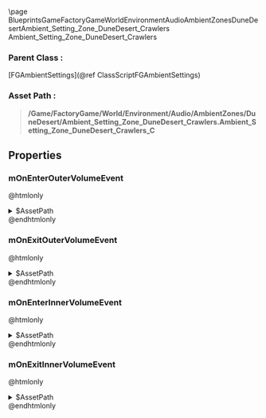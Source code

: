 \page BlueprintsGameFactoryGameWorldEnvironmentAudioAmbientZonesDuneDesertAmbient_Setting_Zone_DuneDesert_Crawlers Ambient_Setting_Zone_DuneDesert_Crawlers
### Parent Class :
[FGAmbientSettings](@ref ClassScriptFGAmbientSettings)
### Asset Path :
<b><blockquote>/Game/FactoryGame/World/Environment/Audio/AmbientZones/DuneDesert/Ambient_Setting_Zone_DuneDesert_Crawlers.Ambient_Setting_Zone_DuneDesert_Crawlers_C</blockquote></b>
## Properties

### mOnEnterOuterVolumeEvent
@htmlonly
<details>
 <summary>$AssetPath</summary>
<b><a href="_blueprints_game_factory_game_world_environment_audio_ambient_zones_dune_desert_play__zone__dune__desert__wildlife__crawlers__o_s__outer.html"><blockquote>Play_Zone_Dune_Desert_Wildlife_Crawlers_OS_Outer</blockquote></a></b>
</details>
@endhtmlonly

### mOnExitOuterVolumeEvent
@htmlonly
<details>
 <summary>$AssetPath</summary>
<b><a href="_blueprints_game_factory_game_world_environment_audio_ambient_zones_dune_desert_stop__zone__dune__desert__wildlife__crawlers__o_s__outer.html"><blockquote>Stop_Zone_Dune_Desert_Wildlife_Crawlers_OS_Outer</blockquote></a></b>
</details>
@endhtmlonly

### mOnEnterInnerVolumeEvent
@htmlonly
<details>
 <summary>$AssetPath</summary>
<b><a href="_blueprints_game_factory_game_world_environment_audio_ambient_zones_dune_desert_play__zone__dune__desert__wildlife__crawlers__o_s__inner.html"><blockquote>Play_Zone_Dune_Desert_Wildlife_Crawlers_OS_Inner</blockquote></a></b>
</details>
@endhtmlonly

### mOnExitInnerVolumeEvent
@htmlonly
<details>
 <summary>$AssetPath</summary>
<b><a href="_blueprints_game_factory_game_world_environment_audio_ambient_zones_dune_desert_stop__zone__dune__desert__wildlife__crawlers__o_s__inner.html"><blockquote>Stop_Zone_Dune_Desert_Wildlife_Crawlers_OS_Inner</blockquote></a></b>
</details>
@endhtmlonly

